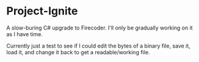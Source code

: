 # Project-Ignite
A slow-buring C# upgrade to Firecoder. I'll only be gradually working on it as I have time.


Currently just a test to see if I could edit the bytes of a binary file, save it, load it, and change it back to get a readable/working file.
